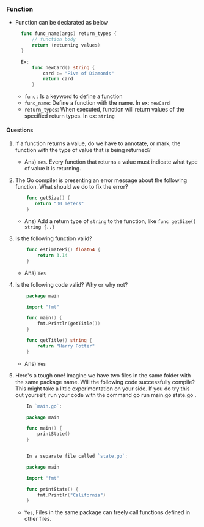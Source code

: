 ### Function

* Function can be declarated as below
  ```go
    func func_name(args) return_types {
        // function body
        return (returning values)
    }

    Ex:
        func newCard() string {
        	card := "Five of Diamonds"
	        return card
        }
  ```
  * `func` : Is a keyword to define a function
  * `func_name`: Define a function with the name. In ex: `newCard`
  * `return_types`: When executed, function will return values of the specified return types. In ex: `string`

#### Questions

1. If a function returns a value, do we have to annotate, or mark, the function with the type of value that is being returned?
    * Ans) `Yes`. Every function that returns a value must indicate what type of value it is returning.
2. The Go compiler is presenting an error message about the following function.  What should we do to fix the error?
    ```go
        func getSize() {
           return "30 meters"
        }
    ```
    * Ans) Add a return type of `string` to the function, like `func getSize() string {..}`
3. Is the following function valid?

    ```go
        func estimatePi() float64 {
            return 3.14
        }
    ```
    * Ans) `Yes`

4. Is the following code valid?  Why or why not?

    ```go
        package main

        import "fmt"

        func main() {
            fmt.Println(getTitle())
        }

        func getTitle() string {
            return "Harry Potter"
        }
    ```
    * Ans) `Yes`

5. Here's a tough one!  Imagine we have two files in the same folder with the same package name.  Will the following code successfully compile?  This might take a little experimentation on your side.  If you do try this out yourself, run your code with the command go run main.go state.go .
    ```go
        In `main.go`:

        package main

        func main() {
            printState()
        }


        In a separate file called `state.go`:

        package main

        import "fmt"

        func printState() {
            fmt.Println("California")
        }

    ```
    * `Yes`, Files in the same package can freely call functions defined in other files.
